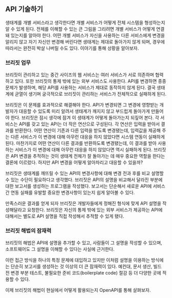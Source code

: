 ## **API 기술하기**

생태계를 개별 서비스라고 생각한다면 개별 서비스가 어떻게 전체 시스템을 형성하는지 알 수 있게 된다.
전체를 이해할 수 있는 큰 그림을 그리려면 개별 서비스가 어떻게 연결돼 있는지를 알아야 한다.
어떤 개별 서비스가 자신을 사용하는 다른 서비스에게 변경을 알리지 않고 자기 자신만 변경해 버린다면 생태계는 제대로 돌아가지 않게 되며, 경우에 따라서는 완전히 박살 나버릴 수도 있다. 이야기를 통해 상황을 알아보자.

### **브리짓 업무**

브리짓이 관리하고 있는 중간 사이즈의 웹 서비스는 여러 서비스가 서로 의존하며 협력하고 있다. 또한 브리짓의 통제 밖에 있는 외부 서비스도 사용한다.
API를 변경하면 종종 문제가 발생하며, 해당 API를 사용하는 서비스가 제대로 동작하지 않게 된다. 결국 생태계에 균열이 생기며 궁극적으로 브리짓이 관리하는 서비스가 전체적으로 실패하게 된다.

브리짓은 이 문제를 효과적으로 해결해야 한다. API가 변경되면 그 변경에 영향받는 개발자가 대응할 수 있도록 미리 알려서 생태계가 깨지지 않고 부드럽게 돌아가게 만들어야 한다. 브리짓은 잠시 생각에 잠겨 이 생태계가 어떻게 돌아가는지 되짚어 본다. 각 서비스는 API를 갖고 있는 API는 더 작은 연산으로 구성된다. 각 연산은 입력을 받아서 결과를 반환한다. 어떤 연산이 기존과 다른 입력을 받도록 변경됐는데, 입력값을 제공해 주는 다른 서비스가 이 변경에 대해 아무런 대응을 하지 않았다면 시스템 연동이 실패하게 된다. 마찬가지로 어떤 연산이 다른 결과를 반환하도록 변경됐는데, 이 결과를 받아 사용하는 서비스가 이 변경에 대해 아무런 대응을 하지 않았다면 역시 실패하게 된다. 브리짓은 API 변경을 추적하는 것이 생태계 전체가 잘 돌아가는 데 매우 중요한 역할을 한다는 결론에 이르렀다. 하지만 API 변경을 어떻게 알아차리고 대응할 수 있을까?

브리짓은 생태계를 깨뜨릴 수 있는 API의 변경사항에 대해 변경 전과 후를 비교 설명할 수 있는 수단이 필요하다고 생각했다.
브리짓은 API의 설명을 비교해서 달라진 부분에 대한 보고서를 생성하는 프로그램을 작성했다.
보고서는 단순해서 새로운 API에 서비스 간 연동 실패를 유발할 중요한 변경사항이 있는지 쉽게 알아볼 수 있다.

만족스러운 결과를 얻게 되자 브리짓은 개발자들에게 정해진 형식에 맞게 API 설명을 작성해달라고 요청한다.
브리짓은 자신의 통제 밖에 있는 외부 서비스가 제공하는 API에 대해서는 별도로 API 설명을 직접 작성해서 추적할 수 있게 됐다.

### **브리짓 해법의 잠재력**

브리짓의 해법은 API에 설명을 추가할 수 있고, 사람들이 그 설명을 작성할 수 있으며, 소프트웨어도 그 설명을 이해할 수 있다는 사실에 근거한다.

이런 접근 방식을 하나의 특정 문제에 대입하고 있지만 이처럼 설명을 이용하는 방식에는 단순히 보고서를 생성하는 것 이상의 더 큰 잠재력이 있다.
예컨대, 문서 생산, 빌드 전 변경 부분 테스트, 불필요한 준비 코드(boilerplate code) 절감 등 더 다양한 곳에 적용할 수 있다.

이제 브리짓의 해법이 현실에서 어떻게 활용되는지 OpenAPI를 통해 살펴보자.
